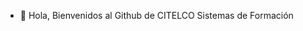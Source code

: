 - 👋 Hola, Bienvenidos al Github de CITELCO Sistemas de Formación

<!---
citelcosf/citelcosf is a ✨ special ✨ repository because its `README.md` (this file) appears on your GitHub profile.
You can click the Preview link to take a look at your changes.
--->

